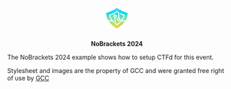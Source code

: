 <div align="center">
    <h1><img src="logo.png" width="50px"></h1>
    <p><b>NoBrackets 2024</b></p>
</div>

The NoBrackets 2024 example shows how to setup CTFd for this event.

Stylesheet and images are the property of GCC and were granted free right of use by [GCC](https://github.com/gcc-ensibs)
